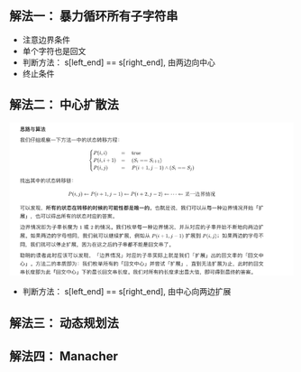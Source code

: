 ## 解法一： 暴力循环所有子字符串
- 注意边界条件
- 单个字符也是回文
- 判断方法： s[left_end] == s[right_end], 由两边向中心
- 终止条件

## 解法二： 中心扩散法
![img.png](img.png)
- 判断方法： s[left_end] == s[right_end], 由中心向两边扩展

## 解法三： 动态规划法


## 解法四： Manacher

